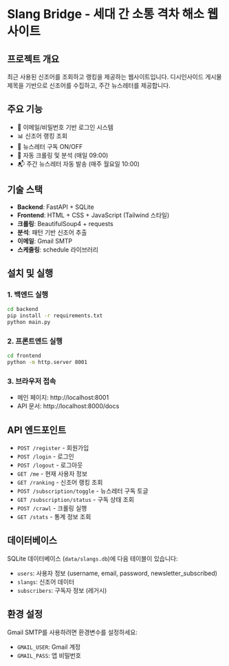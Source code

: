 # Slang Bridge - 세대 간 소통 격차 해소 웹사이트

## 프로젝트 개요
최근 사용된 신조어를 조회하고 랭킹을 제공하는 웹사이트입니다. 디시인사이드 게시물 제목을 기반으로 신조어를 수집하고, 주간 뉴스레터를 제공합니다.

## 주요 기능
- 🔐 이메일/비밀번호 기반 로그인 시스템
- 📊 신조어 랭킹 조회
- 📧 뉴스레터 구독 ON/OFF
- 🤖 자동 크롤링 및 분석 (매일 09:00)
- 📬 주간 뉴스레터 자동 발송 (매주 월요일 10:00)

## 기술 스택
- **Backend**: FastAPI + SQLite
- **Frontend**: HTML + CSS + JavaScript (Tailwind 스타일)
- **크롤링**: BeautifulSoup4 + requests
- **분석**: 패턴 기반 신조어 추출
- **이메일**: Gmail SMTP
- **스케줄링**: schedule 라이브러리

## 설치 및 실행

### 1. 백엔드 실행
```bash
cd backend
pip install -r requirements.txt
python main.py
```

### 2. 프론트엔드 실행
```bash
cd frontend
python -m http.server 8001
```

### 3. 브라우저 접속
- 메인 페이지: http://localhost:8001
- API 문서: http://localhost:8000/docs

## API 엔드포인트
- `POST /register` - 회원가입
- `POST /login` - 로그인
- `POST /logout` - 로그아웃
- `GET /me` - 현재 사용자 정보
- `GET /ranking` - 신조어 랭킹 조회
- `POST /subscription/toggle` - 뉴스레터 구독 토글
- `GET /subscription/status` - 구독 상태 조회
- `POST /crawl` - 크롤링 실행
- `GET /stats` - 통계 정보 조회

## 데이터베이스
SQLite 데이터베이스 (`data/slangs.db`)에 다음 테이블이 있습니다:
- `users`: 사용자 정보 (username, email, password, newsletter_subscribed)
- `slangs`: 신조어 데이터
- `subscribers`: 구독자 정보 (레거시)

## 환경 설정
Gmail SMTP를 사용하려면 환경변수를 설정하세요:
- `GMAIL_USER`: Gmail 계정
- `GMAIL_PASS`: 앱 비밀번호

